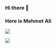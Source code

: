 ### Hi there 👋
### Here is Mehmet Ali
![](https://komarev.com/ghpvc/?username=mbaykara&color=dc143c)

![](https://github-readme-stats.vercel.app/api?username=mbaykara&show_icons=true&hide_border=true)

